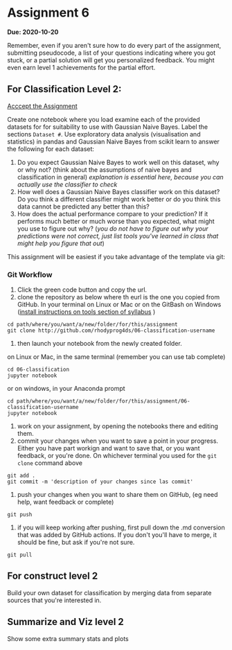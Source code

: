# Assignment 6


__Due: 2020-10-20__


Remember, even if you aren't sure how to do every part of the assignment, submitting pseudocode, a list of your questions indicating where you got stuck, or a partial solution will get you personalized feedback. You might even earn level 1 achievements for the partial effort.

## For Classification Level 2:

[Acccept the Assignment](https://classroom.github.com/a/fojgz8Cc)



Create one notebook where you load examine each of the provided datasets for for suitability to use with Gaussian Naive Bayes. Label the sections `Dataset #`. Use exploratory data analysis (visualisation and statistics) in pandas and Gaussian Naive Bayes from scikit learn to answer the following for each dataset:


1. Do you expect Gaussian Naive Bayes to work well on this dataset, why or why not? (think about the assumptions of naive bayes and classification in general) _explanation is essential here, because you can actually use the classifier to check_
1. How well does a Gaussian Naive Bayes classifier work on this dataset? Do you think a different classifier might work better or do you think this data cannot be predicted any better than this?
1. How does the actual performance compare to your prediction?  If it performs much better or much worse than you expected, what might you use to figure out why? (_you do not have to figure out why your predictions were not correct, just list tools you've learned in class that might help you figure that out_)


This assignment will be easiest if you take advantage of the template via git: 

### Git Workflow

1. Click the green code button and copy the url.
1. clone the repository as below where th eurl is the one you copied from GitHub. In your terminal on Linux or Mac or on the GitBash on Windows ([install instructions on tools section of syllabus](prorgrammin-env) )

  ```
  cd path/where/you/want/a/new/folder/for/this/assignment
  git clone http://github.com/rhodyprog4ds/06-classification-username
  ```

1. then launch your notebook from the newly created folder.

  on Linux or Mac, in the same terminal (remember you can use tab complete)
  ```
  cd 06-classification
  jupyter notebook
  ```
  or on windows, in your Anaconda prompt
  ```
  cd path/where/you/want/a/new/folder/for/this/assignment/06-classification-username
  jupyter notebook
  ```

1. work on your assignment, by opening the notebooks there and editing them.
1. commit your changes when you want to save a point in your progress. Either you have part workign and want to save that, or you want feedback, or you're done. On whichever terminal you used for the `git clone` command above

  ```
  git add .
  git commit -m 'description of your changes since las commit'
  ```

1. push your changes when you want to share them on GitHub, (eg need help, want feedback or complete)

  ```
  git push
  ```

1. if you will keep working after pushing, first pull down the .md conversion that was added by GitHub actions.  If you don't you'll have to merge, it should be fine, but ask if you're not sure.

  ```
  git pull
  ```



## For construct level 2

Build your own dataset for classification by merging data from separate sources that you're interested in.


## Summarize and Viz level 2

Show some extra summary stats and plots
